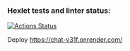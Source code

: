 ### Hexlet tests and linter status:
[![Actions Status](https://github.com/MrKeke/frontend-project-12/actions/workflows/hexlet-check.yml/badge.svg)](https://github.com/MrKeke/frontend-project-12/actions)

Deploy https://chat-v31f.onrender.com/
